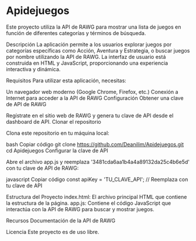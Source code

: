 # Apidejuegos
Este proyecto utiliza la API de RAWG para mostrar una lista de juegos en función de diferentes categorías y términos de búsqueda.

Descripción
La aplicación permite a los usuarios explorar juegos por categorías específicas como Acción, Aventura y Estrategia, o buscar juegos por nombre utilizando la API de RAWG. La interfaz de usuario está construida en HTML y JavaScript, proporcionando una experiencia interactiva y dinámica.

Requisitos
Para utilizar esta aplicación, necesitas:

Un navegador web moderno (Google Chrome, Firefox, etc.)
Conexión a Internet para acceder a la API de RAWG
Configuración
Obtener una clave de API de RAWG

Regístrate en el sitio web de RAWG y genera tu clave de API desde el dashboard de API.
Clonar el repositorio

Clona este repositorio en tu máquina local:

bash
Copiar código
git clone https://github.com/Deanilim/Apidejuegos.git
cd Apidejuegos
Configurar la clave de API

Abre el archivo app.js y reemplaza '3481cda6aa1b4a4a89132da25c4b6e5d' con tu clave de API de RAWG:

javascript
Copiar código
const apiKey = 'TU_CLAVE_API'; // Reemplaza con tu clave de API

Estructura del Proyecto
index.html: El archivo principal HTML que contiene la estructura de la página.
app.js: Contiene el código JavaScript que interactúa con la API de RAWG para buscar y mostrar juegos.

Recursos
Documentación de la API de RAWG

Licencia
Este proyecto es de uso libre.
